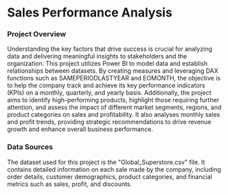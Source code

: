 # Sales Performance Analysis

### Project Overview

Understanding the key factors that drive success is crucial for analyzing data and delivering meaningful insights to stakeholders and the organization. This project utilizes Power BI to model data and establish relationships between datasets. By creating measures and leveraging DAX functions such as SAMEPERIODLASTYEAR and EOMONTH, the objective is to help the company track and achieve its key performance indicators (KPIs) on a monthly, quarterly, and yearly basis.
Additionally, the project aims to identify high-performing products, highlight those requiring further attention, and assess the impact of different market segments, regions, and product categories on sales and profitability. It also analyses monthly sales and profit trends, providing strategic recommendations to drive revenue growth and enhance overall business performance.

### Data Sources
The dataset used for this project is the "Global_Superstore.csv" file. It contains detailed information on each sale made by the company, including order details, customer demographics, product categories, and financial metrics such as sales, profit, and discounts.

